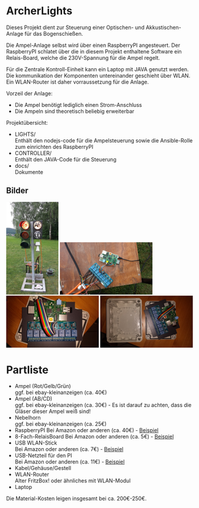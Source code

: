 # ArcherLights

Dieses Projekt dient zur Steuerung einer Optischen- und Akkustischen-Anlage für das Bogenschießen.

Die Ampel-Anlage selbst wird über einen RaspberryPI angesteuert. Der RaspberryPI schlatet über die in diesem Projekt enthaltene Software ein Relais-Board, welche die 230V-Spannung für die Ampel regelt.

Für die Zentrale Kontroll-Einheit kann ein Laptop mit JAVA genutzt werden.
Die kommunikation der Komponenten untereinander geschieht über WLAN. Ein WLAN-Router ist daher vorraussetzung für die Anlage.

Vorzeil der Anlage:
* Die Ampel benötigt lediglich einen Strom-Anschluss
* Die Ampeln sind theoretisch beliebig erweiterbar

Projektübersicht:
* LIGHTS/<br />
  Enthält den nodejs-code für die Ampelsteuerung sowie die Ansible-Rolle zum einrichten des RaspberryPI
* CONTROLLER/<br />
  Enthält den JAVA-Code für die Steuerung
* docs/<br />
  Dokumente

## Bilder
<img src="docs/img/20160528_180453.jpg" height="250px" />
<img src="docs/img/20160528_180503.jpg" width="250px" />
<img src="docs/img/20160530_214252.jpg" width="250px" />
<img src="docs/img/20160530_214318.jpg" width="250px" />

# Partliste

 * Ampel (Rot/Gelb/Grün)<br />
   ggf. bei ebay-kleinanzeigen (ca. 40€)
 * Ampel (AB/CD)<br />
   ggf. bei ebay-kleinanzeigen (ca. 30€) - Es ist darauf zu achten, dass die Gläser dieser Ampel weiß sind!
 * Nebelhorn<br />
   ggf. bei ebay-kleinanzeigen (ca. 25€)
 * RaspberryPI
   Bei Amazon oder anderen (ca. 40€) - [Beispiel](https://www.amazon.de/Raspberry-Pi-3-Model-B/dp/B01CEFWQFA)
 * 8-Fach-RelaisBoard
   Bei Amazon oder anderen (ca. 5€) - [Beispiel](https://www.amazon.de/Kanal-Relay-Relais-Module-Arduino/dp/B00AEIDWXK)
 * USB WLAN-Stick<br />
   Bei Amazon oder anderen (ca. 7€) - [Beispiel](https://www.amazon.de/EDIMAX-EW-7811UN-Wireless-Adapter-IEEE802-11b/dp/B003MTTJOY)
 * USB-Netzteil für den PI<br />
   Bei Amazon oder anderen (ca. 11€) - [Beispiel](https://www.amazon.de/gp/product/B00OCIXTTK)
 * Kabel/Gehäuse/Gestell
 * WLAN-Router<br />
   Alter FritzBox! oder ähnliches mit WLAN-Modul
 * Laptop
 
Die Material-Kosten leigen insgesamt bei ca. 200€-250€.
   
